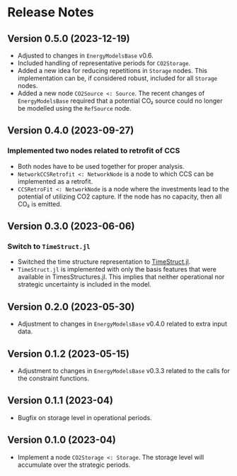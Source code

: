 Release Notes
=============

Version 0.5.0 (2023-12-19)
--------------------------
 * Adjusted to changes in `EnergyModelsBase` v0.6.
 * Included handling of representative periods for `CO2Storage`.
 * Added a new idea for reducing repetitions in `Storage` nodes. This implementation can be, if considered robust, included for all `Storage` nodes.
 * Added a new node `CO2Source <: Source`. The recent changes of `EnergyModelsBase` required that a potential CO₂ source could no longer be modelled using the `RefSource` node.
 
Version 0.4.0 (2023-09-27)
--------------------------
### Implemented two nodes related to retrofit of CCS
 * Both nodes have to be used together for proper analysis.
 * `NetworkCCSRetrofit <: NetworkNode` is a node to which CCS can be implemented as a retrofit.
 * `CCSRetroFit <: NetworkNode` is a node where the investments lead to the potential of utilizing CO2 capture. If the node has no capacity, then all CO₂ is emitted.

Version 0.3.0 (2023-06-06)
--------------------------
### Switch to `TimeStruct.jl`
 * Switched the time structure representation to [TimeStruct.jl](https://gitlab.sintef.no/julia-one-sintef/timestruct.jl).
 * `TimeStruct.jl` is implemented with only the basis features that were available in TimesStructures.jl. This implies that neither operational nor strategic uncertainty is included in the model.

Version 0.2.0 (2023-05-30)
--------------------------
 * Adjustment to changes in `EnergyModelsBase` v0.4.0 related to extra input data.

Version 0.1.2 (2023-05-15)
--------------------------
 * Adjustment to changes in `EnergyModelsBase` v0.3.3 related to the calls for the constraint functions.

Version 0.1.1 (2023-04)
--------------------------
* Bugfix on storage level in operational periods.

Version 0.1.0 (2023-04)
--------------------------
* Implement a node `CO2Storage <: Storage`. The storage level will accumulate
  over the strategic periods.
